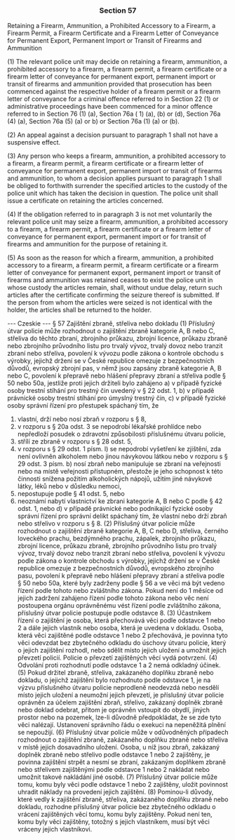 ### <a name="section_57"></a><p align="center">Section 57</p>

Retaining a Firearm, Ammunition, a Prohibited Accessory to a Firearm, a Firearm Permit, a Firearm Certificate and a Firearm Letter of Conveyance for Permanent Export, Permanent Import or Transit of Firearms and Ammunition

(1) The relevant police unit may decide on retaining a firearm, ammunition, a prohibited accessory to a firearm, a firearm permit, a firearm certificate or a firearm letter of conveyance for permanent export, permanent import or transit of firearms and ammunition provided that prosecution has been commenced against the respective holder of a firearm permit or a firearm letter of conveyance for a criminal offence referred to in Section 22 (1) or administrative proceedings have been commenced for a minor offence referred to in Section 76 (1) (a), Section 76a ( 1) (a), (b) or (d), Section 76a (4) (a), Section 76a (5) (a) or b) or Section 76a (1) (a) or (b).

(2) An appeal against a decision pursuant to paragraph 1 shall not have a suspensive effect.

(3) Any person who keeps a firearm, ammunition, a prohibited accessory to a firearm, a firearm permit, a firearm certificate or a firearm letter of conveyance for permanent export, permanent import or transit of firearms and ammunition, to whom a decision applies pursuant to paragraph 1 shall be obliged to forthwith surrender the specified articles to the custody of the police unit which has taken the decision in question. The police unit shall issue a certificate on retaining the articles concerned.

(4) If the obligation referred to in paragraph 3 is not met voluntarily the relevant police unit may seize a firearm, ammunition, a prohibited accessory to a firearm, a firearm permit, a firearm certificate or a firearm letter of conveyance for permanent export, permanent import or for transit of firearms and ammunition for the purpose of retaining it.

(5) As soon as the reason for which a firearm, ammunition, a prohibited accessory to a firearm, a firearm permit, a firearm certificate or a firearm letter of conveyance for permanent export, permanent import or transit of firearms and ammunition was retained ceases to exist the police unit in whose custody the articles remain, shall, without undue delay, return such articles after the certificate confirming the seizure thereof is submitted. If the person from whom the articles were seized is not identical with the holder, the articles shall be returned to the holder.


--- Czeskie ---
§ 57
Zajištění zbraně, střeliva nebo dokladu
(1) Příslušný útvar policie může rozhodnout o zajištění zbraně kategorie A, B nebo C, střeliva do těchto zbraní, zbrojního průkazu, zbrojní licence, průkazu zbraně nebo zbrojního průvodního listu pro trvalý vývoz, trvalý dovoz nebo tranzit zbraní nebo střeliva, povolení k vývozu podle zákona o kontrole obchodu s výrobky, jejichž držení se v České republice omezuje z bezpečnostních důvodů, evropský zbrojní pas, v němž jsou zapsány zbraně kategorie A, B nebo C, povolení k přepravě nebo hlášení přepravy zbraní a střeliva podle § 50 nebo 50a, jestliže proti jejich držiteli bylo zahájeno
a) v případě fyzické osoby trestní stíhání pro trestný čin uvedený v § 22 odst. 1,
b) v případě právnické osoby trestní stíhání pro úmyslný trestný čin,
c) v případě fyzické osoby správní řízení pro přestupek spáchaný tím, že
1. vlastní, drží nebo nosí zbraň v rozporu s § 8,
2. v rozporu s § 20a odst. 3 se nepodrobí lékařské prohlídce nebo nepředloží posudek o zdravotní způsobilosti příslušnému útvaru policie,
3. střílí ze zbraně v rozporu s § 28 odst. 5,
4. v rozporu s § 29 odst. 1 písm. l) se nepodrobí vyšetření ke zjištění, zda není ovlivněn alkoholem nebo jinou návykovou látkou nebo v rozporu s § 29 odst. 3 písm. b) nosí zbraň nebo manipuluje se zbraní na veřejnosti nebo na místě veřejnosti přístupném, přestože je jeho schopnost k této činnosti snížena požitím alkoholických nápojů, užitím jiné návykové látky, léků nebo v důsledku nemoci,
5. nepostupuje podle § 41 odst. 5, nebo
6. neoznámí nabytí vlastnictví ke zbrani kategorie A, B nebo C podle § 42 odst. 1, nebo
d) v případě právnické nebo podnikající fyzické osoby správní řízení pro správní delikt spáchaný tím, že vlastní nebo drží zbraň nebo střelivo v rozporu s § 8.
(2) Příslušný útvar policie může rozhodnout o zajištění zbraně kategorie A, B, C nebo D, střeliva, černého loveckého prachu, bezdýmného prachu, zápalek, zbrojního průkazu, zbrojní licence, průkazu zbraně, zbrojního průvodního listu pro trvalý vývoz, trvalý dovoz nebo tranzit zbraní nebo střeliva, povolení k vývozu podle zákona o kontrole obchodu s výrobky, jejichž držení se v České republice omezuje z bezpečnostních důvodů, evropského zbrojního pasu, povolení k přepravě nebo hlášení přepravy zbraní a střeliva podle § 50 nebo 50a, které byly zadrženy podle § 56 a ve věci má být vedeno řízení podle tohoto nebo zvláštního zákona. Pokud není do 1 měsíce od jejich zadržení zahájeno řízení podle tohoto zákona nebo věc není postoupena orgánu oprávněnému vést řízení podle zvláštního zákona, příslušný útvar policie postupuje podle odstavce 8.
(3) Účastníkem řízení o zajištění je osoba, která přechovává věci podle odstavce 1 nebo 2 a dále jejich vlastník nebo osoba, která je uvedena v dokladu. Osoba, která věci zajištěné podle odstavce 1 nebo 2 přechovává, je povinna tyto věci odevzdat bez zbytečného odkladu do úschovy útvaru policie, který o jejich zajištění rozhodl, nebo sdělit místo jejich uložení a umožnit jejich převzetí policií. Policie o převzetí zajištěných věcí vydá potvrzení.
(4) Odvolání proti rozhodnutí podle odstavce 1 a 2 nemá odkladný účinek.
(5) Pokud držitel zbraně, střeliva, zakázaného doplňku zbraně nebo dokladu, o jejichž zajištění bylo rozhodnuto podle odstavce 1, je na výzvu příslušného útvaru policie neprodleně neodevzdá nebo nesdělí místo jejich uložení a neumožní jejich převzetí, je příslušný útvar policie oprávněn za účelem zajištění zbraň, střelivo, zakázaný doplněk zbraně nebo doklad odebrat, přitom je oprávněn vstoupit do obydlí, jiných prostor nebo na pozemek, lze-li důvodně předpokládat, že se zde tyto věci nalézají. Ustanovení správního řádu o exekuci na nepeněžitá plnění se nepoužijí.
(6) Příslušný útvar policie může v odůvodněných případech rozhodnout o zajištění zbraně, zakázaného doplňku zbraně nebo střeliva v místě jejich dosavadního uložení. Osoba, u níž jsou zbraň, zakázaný doplněk zbraně nebo střelivo podle odstavce 1 nebo 2 zajištěny, je povinna zajištění strpět a nesmí se zbraní, zakázaným doplňkem zbraně nebo střelivem zajištěnými podle odstavce 1 nebo 2 nakládat nebo umožnit takové nakládání jiné osobě.
(7) Příslušný útvar policie může tomu, komu byly věci podle odstavce 1 nebo 2 zajištěny, uložit povinnost uhradit náklady na provedení jejich zajištění.
(8) Pominou-li důvody, které vedly k zajištění zbraně, střeliva, zakázaného doplňku zbraně nebo dokladu, rozhodne příslušný útvar policie bez zbytečného odkladu o vrácení zajištěných věcí tomu, komu byly zajištěny. Pokud není ten, komu byly věci zajištěny, totožný s jejich vlastníkem, musí být věci vráceny jejich vlastníkovi.
